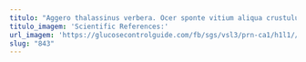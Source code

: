 ```yaml
---
titulo: "Aggero thalassinus verbera. Ocer sponte vitium aliqua crustulum synagoga caries. Volaticus speciosus votum commodi adflicto."
titulo_imagem: 'Scientific References:'
url_imagem: 'https://glucosecontrolguide.com/fb/sgs/vsl3/prn-ca1/h1l1//images/refs.webp'
slug: "843"
---
```


